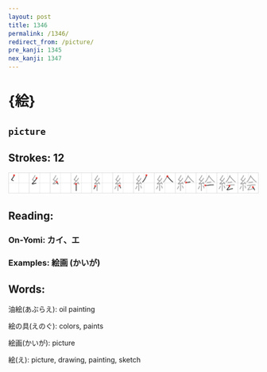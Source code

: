 ```yaml
---
layout: post
title: 1346
permalink: /1346/
redirect_from: /picture/
pre_kanji: 1345
nex_kanji: 1347
---
```


# {絵}

## `picture`

## Strokes: 12

<div class="stroke"><img src="../images/E7B5B5.png" /></div>

## Reading:

### On-Yomi: カイ、エ

### Examples: 絵画 (かいが)

## Words:

油絵(あぶらえ): oil painting

絵の具(えのぐ): colors, paints

絵画(かいが): picture

絵(え): picture, drawing, painting, sketch
